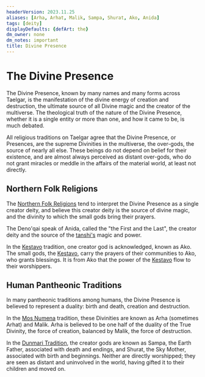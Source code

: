 ```yaml
---
headerVersion: 2023.11.25
aliases: [Arha, Arhat, Malik, Sampa, Shurat, Ako, Anida]
tags: [deity]
displayDefaults: {defArt: the}
dm_owner: none
dm_notes: important
title: Divine Presence
---
```

# The Divine Presence



The Divine Presence, known by many names and many forms across Taelgar, is the manifestation of the divine energy of creation and destruction, the ultimate source of all Divine magic and the creator of the multiverse. The theological truth of the nature of the Divine Presence, whether it is a single entity or more than one, and how it came to be, is much debated. 

All religious traditions on Taelgar agree that the Divine Presence, or Presences, are the supreme Divinities in the multiverse, the over-gods, the source of nearly all else. These beings do not depend on belief for their existence, and are almost always perceived as distant over-gods, who do not grant miracles or meddle in the affairs of the material world, at least not directly. 
## Northern Folk Religions

The [Northern Folk Religions](<../../religions/northern-folk-religions/northern-folk-religions.md>) tend to interpret the Divine Presence as a single creator deity, and believe this creator deity is the source of divine magic, and the divinity to which the small gods bring their prayers. 

The Deno'qai speak of Anida, called the "the First and the Last", the creator deity and the source of the [tanshi's](<../tanshi/tanshi.md>) magic and power. 

In the [Kestavo](<../../religions/northern-folk-religions/kestavo.md>) tradition, one creator god is acknowledged, known as Ako. The small gods, the [Kestavo](<../../religions/northern-folk-religions/kestavo.md>), carry the prayers of their communities to Ako, who grants blessings. It is from Ako that the power of the [Kestavo](<../../religions/northern-folk-religions/kestavo.md>) flow to their worshippers.
## Human Pantheonic Traditions

In many pantheonic traditions among humans, the Divine Presence is believed to represent a duality: birth and death, creation and destruction. 

In the [Mos Numena](<../../religions/mos-numena/mos-numena.md>) tradition, these Divinities are known as Arha (sometimes Arhat) and Malik. Arha is believed to be one half of the duality of the True Divinity, the force of creation, balanced by Malik, the force of destruction. 

In the [Dunmari Tradition](<../../religions/five-siblings/five-siblings.md>), the creator gods are known as Sampa, the Earth Father, associated with death and endings, and Shurat, the Sky Mother, associated with birth and beginnings. Neither are directly worshipped; they are seen as distant and uninvolved in the world, having gifted it to their children and moved on.






